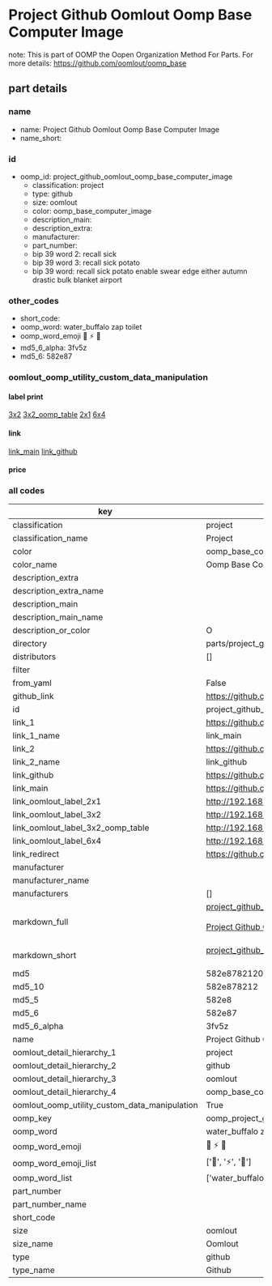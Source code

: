 # Project Github Oomlout Oomp Base Computer Image  

note: This is part of OOMP the Oopen Organization Method For Parts. For more details: https://github.com/oomlout/oomp_base

##  part details
  







### name
* name: Project Github Oomlout Oomp Base Computer Image
* name_short: 
### id
* oomp_id: project_github_oomlout_oomp_base_computer_image
  * classification: project
  * type: github
  * size: oomlout
  * color: oomp_base_computer_image
  * description_main: 
  * description_extra: 
  * manufacturer: 
  * part_number: 
  * bip 39 word 2: recall sick
  * bip 39 word 3: recall sick potato
  * bip 39 word: recall sick potato enable swear edge either autumn drastic bulk blanket airport

### other_codes
* short_code: 
* oomp_word: water_buffalo zap toilet
* oomp_word_emoji :water_buffalo: :zap: :toilet:
* md5_6_alpha: 3fv5z
* md5_6: 582e87






### oomlout_oomp_utility_custom_data_manipulation
#### label print
[3x2](http://192.168.1.245:1112/?label=oomp%203fv5z)
[3x2_oomp_table](http://192.168.1.108:1112/?label=oomp%203fv5z)
[2x1](http://192.168.1.242:1112/?label=oomp%203fv5z)
[6x4](http://192.168.1.55:1112/?label=oomp%203fv5z)    

#### link

[link_main](https://github.com/oomlout/oomlout_oomp_version_1_messy/tree/main/parts/project_github_oomlout_oomp_base_computer_image) [link_github](https://github.com/oomlout/oomlout_oomp_version_1_messy/tree/main/parts/project_github_oomlout_oomp_base_computer_image)                             

#### price







### all codes 
| key | value |  
| --- | --- |  
| classification | project |  
| classification_name | Project |  
| color | oomp_base_computer_image |  
| color_name | Oomp Base Computer Image |  
| description_extra |  |  
| description_extra_name |  |  
| description_main |  |  
| description_main_name |  |  
| description_or_color | O  |  
| directory | parts/project_github_oomlout_oomp_base_computer_image |  
| distributors | [] |  
| filter |  |  
| from_yaml | False |  
| github_link | https://github.com/oomlout/oomlout_oomp_part_src/tree/main/parts/project_github_oomlout_oomp_base_computer_image |  
| id | project_github_oomlout_oomp_base_computer_image |  
| link_1 | https://github.com/oomlout/oomlout_oomp_version_1_messy/tree/main/parts/project_github_oomlout_oomp_base_computer_image |  
| link_1_name | link_main |  
| link_2 | https://github.com/oomlout/oomlout_oomp_version_1_messy/tree/main/parts/project_github_oomlout_oomp_base_computer_image |  
| link_2_name | link_github |  
| link_github | https://github.com/oomlout/oomlout_oomp_version_1_messy/tree/main/parts/project_github_oomlout_oomp_base_computer_image |  
| link_main | https://github.com/oomlout/oomlout_oomp_version_1_messy/tree/main/parts/project_github_oomlout_oomp_base_computer_image |  
| link_oomlout_label_2x1 | http://192.168.1.242:1112/?label=oomp%203fv5z |  
| link_oomlout_label_3x2 | http://192.168.1.245:1112/?label=oomp%203fv5z |  
| link_oomlout_label_3x2_oomp_table | http://192.168.1.108:1112/?label=oomp%203fv5z |  
| link_oomlout_label_6x4 | http://192.168.1.55:1112/?label=oomp%203fv5z |  
| link_redirect | https://github.com/oomlout/oomlout_oomp_version_1_messy/tree/main/parts/project_github_oomlout_oomp_base_computer_image |  
| manufacturer |  |  
| manufacturer_name |  |  
| manufacturers | [] |  
| markdown_full | [project_github_oomlout_oomp_base_computer_image](none)<br>[](none)<br>[Project Github Oomlout Oomp Base Computer Image](none)<br><br> |  
| markdown_short | [project_github_oomlout_oomp_base_computer_image](none)<br><br> |  
| md5 | 582e8782120fa8e1196dc49551b1f59b |  
| md5_10 | 582e878212 |  
| md5_5 | 582e8 |  
| md5_6 | 582e87 |  
| md5_6_alpha | 3fv5z |  
| name | Project Github Oomlout Oomp Base Computer Image |  
| oomlout_detail_hierarchy_1 | project |  
| oomlout_detail_hierarchy_2 | github |  
| oomlout_detail_hierarchy_3 | oomlout |  
| oomlout_detail_hierarchy_4 | oomp_base_computer_image |  
| oomlout_oomp_utility_custom_data_manipulation | True |  
| oomp_key | oomp_project_github_oomlout_oomp_base_computer_image |  
| oomp_word | water_buffalo zap toilet |  
| oomp_word_emoji | :water_buffalo: :zap: :toilet: |  
| oomp_word_emoji_list | [':water_buffalo:', ':zap:', ':toilet:'] |  
| oomp_word_list | ['water_buffalo', 'zap', 'toilet'] |  
| part_number |  |  
| part_number_name |  |  
| short_code |  |  
| size | oomlout |  
| size_name | Oomlout |  
| type | github |  
| type_name | Github |  
